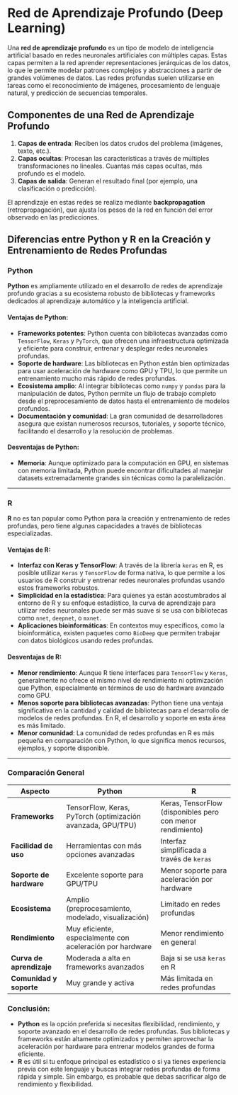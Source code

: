 # Red de Aprendizaje Profundo (Deep Learning)

Una **red de aprendizaje profundo** es un tipo de modelo de inteligencia artificial basado en redes neuronales artificiales con múltiples capas. Estas capas permiten a la red aprender representaciones jerárquicas de los datos, lo que le permite modelar patrones complejos y abstracciones a partir de grandes volúmenes de datos. Las redes profundas suelen utilizarse en tareas como el reconocimiento de imágenes, procesamiento de lenguaje natural, y predicción de secuencias temporales.

## Componentes de una Red de Aprendizaje Profundo
1. **Capas de entrada**: Reciben los datos crudos del problema (imágenes, texto, etc.).
2. **Capas ocultas**: Procesan las características a través de múltiples transformaciones no lineales. Cuantas más capas ocultas, más profundo es el modelo.
3. **Capas de salida**: Generan el resultado final (por ejemplo, una clasificación o predicción).

El aprendizaje en estas redes se realiza mediante **backpropagation** (retropropagación), que ajusta los pesos de la red en función del error observado en las predicciones.

## Diferencias entre Python y R en la Creación y Entrenamiento de Redes Profundas

### Python

**Python** es ampliamente utilizado en el desarrollo de redes de aprendizaje profundo gracias a su ecosistema robusto de bibliotecas y frameworks dedicados al aprendizaje automático y la inteligencia artificial.

#### Ventajas de Python:
- **Frameworks potentes**: Python cuenta con bibliotecas avanzadas como `TensorFlow`, `Keras` y `PyTorch`, que ofrecen una infraestructura optimizada y eficiente para construir, entrenar y desplegar redes neuronales profundas.
- **Soporte de hardware**: Las bibliotecas en Python están bien optimizadas para usar aceleración de hardware como GPU y TPU, lo que permite un entrenamiento mucho más rápido de redes profundas.
- **Ecosistema amplio**: Al integrar bibliotecas como `numpy` y `pandas` para la manipulación de datos, Python permite un flujo de trabajo completo desde el preprocesamiento de datos hasta el entrenamiento de modelos profundos.
- **Documentación y comunidad**: La gran comunidad de desarrolladores asegura que existan numerosos recursos, tutoriales, y soporte técnico, facilitando el desarrollo y la resolución de problemas.

#### Desventajas de Python:
- **Memoria**: Aunque optimizado para la computación en GPU, en sistemas con memoria limitada, Python puede encontrar dificultades al manejar datasets extremadamente grandes sin técnicas como la paralelización.

---

### R

**R** no es tan popular como Python para la creación y entrenamiento de redes profundas, pero tiene algunas capacidades a través de bibliotecas especializadas.

#### Ventajas de R:
- **Interfaz con Keras y TensorFlow**: A través de la librería `keras` en R, es posible utilizar `Keras` y `TensorFlow` de forma nativa, lo que permite a los usuarios de R construir y entrenar redes neuronales profundas usando estos frameworks robustos.
- **Simplicidad en la estadística**: Para quienes ya están acostumbrados al entorno de R y su enfoque estadístico, la curva de aprendizaje para utilizar redes neuronales puede ser más suave si se usa con bibliotecas como `nnet`, `deepnet`, o `mxnet`.
- **Aplicaciones bioinformáticas**: En contextos muy específicos, como la bioinformática, existen paquetes como `BioDeep` que permiten trabajar con datos biológicos usando redes profundas.

#### Desventajas de R:
- **Menor rendimiento**: Aunque R tiene interfaces para `TensorFlow` y `Keras`, generalmente no ofrece el mismo nivel de rendimiento ni optimización que Python, especialmente en términos de uso de hardware avanzado como GPU.
- **Menos soporte para bibliotecas avanzadas**: Python tiene una ventaja significativa en la cantidad y calidad de bibliotecas para el desarrollo de modelos de redes profundas. En R, el desarrollo y soporte en esta área es más limitado.
- **Menor comunidad**: La comunidad de redes profundas en R es más pequeña en comparación con Python, lo que significa menos recursos, ejemplos, y soporte disponible.

---

### Comparación General

| Aspecto                         | Python                                                     | R                                                         |
|----------------------------------|-------------------------------------------------------------|------------------------------------------------------------|
| **Frameworks**                   | TensorFlow, Keras, PyTorch (optimización avanzada, GPU/TPU) | Keras, TensorFlow (disponibles pero con menor rendimiento) |
| **Facilidad de uso**             | Herramientas con más opciones avanzadas                     | Interfaz simplificada a través de `keras`                  |
| **Soporte de hardware**          | Excelente soporte para GPU/TPU                              | Menor soporte para aceleración por hardware                |
| **Ecosistema**                   | Amplio (preprocesamiento, modelado, visualización)           | Limitado en redes profundas                                |
| **Rendimiento**                  | Muy eficiente, especialmente con aceleración por hardware   | Menor rendimiento en general                               |
| **Curva de aprendizaje**         | Moderada a alta en frameworks avanzados                     | Baja si se usa `keras` en R                               |
| **Comunidad y soporte**          | Muy grande y activa                                         | Más limitada en redes profundas                            |

### Conclusión:
- **Python** es la opción preferida si necesitas flexibilidad, rendimiento, y soporte avanzado en el desarrollo de redes profundas. Sus bibliotecas y frameworks están altamente optimizados y permiten aprovechar la aceleración por hardware para entrenar modelos grandes de forma eficiente.
- **R** es útil si tu enfoque principal es estadístico o si ya tienes experiencia previa con este lenguaje y buscas integrar redes profundas de forma rápida y simple. Sin embargo, es probable que debas sacrificar algo de rendimiento y flexibilidad.

